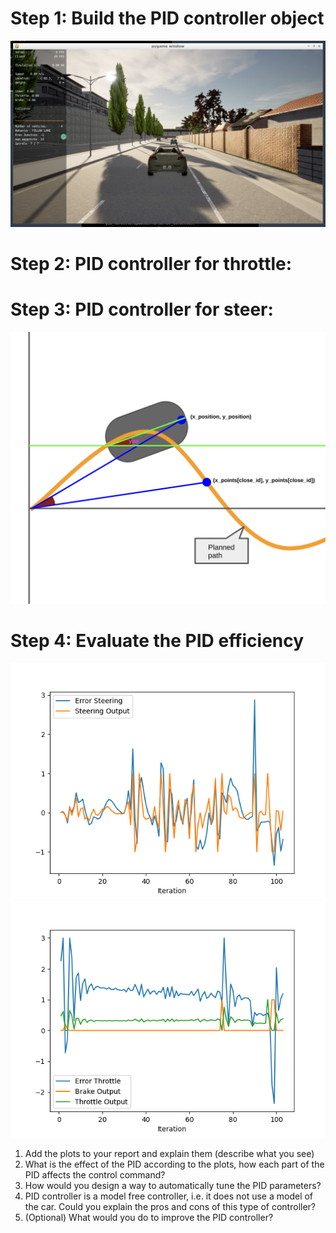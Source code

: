 # Step 1: Build the PID controller object
<img src="images/step_1.png" width="800">

# Step 2: PID controller for throttle:

# Step 3: PID controller for steer:
<img src="images/pid_steer_reason.png" width="800">

# Step 4: Evaluate the PID efficiency
<img src="images/step_3_1.png" width="800">
<img src="images/step_3_2.png" width="800">

1. Add the plots to your report and explain them (describe what you see)
2. What is the effect of the PID according to the plots, how each part of the PID affects the control command?
3. How would you design a way to automatically tune the PID parameters?
4. PID controller is a model free controller, i.e. it does not use a model of the car. Could you explain the pros and cons of this type of controller?
5. (Optional) What would you do to improve the PID controller?

